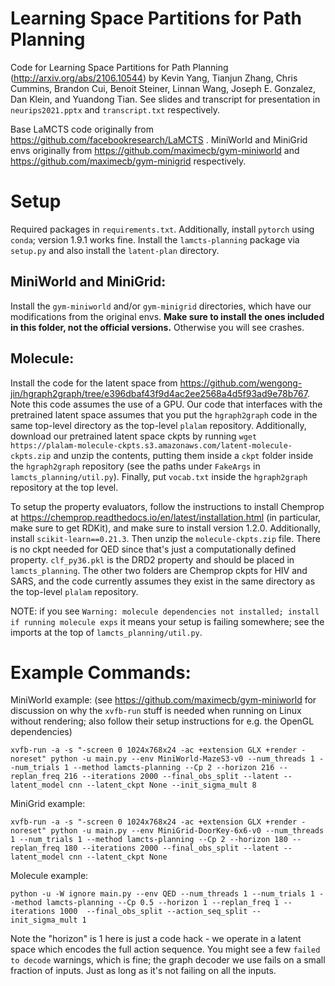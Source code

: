 # Learning Space Partitions for Path Planning

Code for Learning Space Partitions for Path Planning (http://arxiv.org/abs/2106.10544) by Kevin Yang, Tianjun Zhang, Chris Cummins, Brandon Cui, Benoit Steiner, Linnan Wang, Joseph E. Gonzalez, Dan Klein, and Yuandong Tian. See slides and transcript for presentation in `neurips2021.pptx` and `transcript.txt` respectively.

Base LaMCTS code originally from https://github.com/facebookresearch/LaMCTS . 
MiniWorld and MiniGrid envs originally from https://github.com/maximecb/gym-miniworld and https://github.com/maximecb/gym-minigrid respectively.

# Setup

Required packages in `requirements.txt`. Additionally, install `pytorch` using `conda`; version 1.9.1 works fine. Install the `lamcts-planning` package via `setup.py` and also install the `latent-plan` directory. 

## MiniWorld and MiniGrid:

Install the `gym-miniworld` and/or `gym-minigrid` directories, which have our modifications from the original envs. **Make sure to install the ones included in this folder, not the official versions.** Otherwise you will see crashes. 

## Molecule:

Install the code for the latent space from https://github.com/wengong-jin/hgraph2graph/tree/e396dbaf43f9d4ac2ee2568a4d5f93ad9e78b767. Note this code assumes the use of a GPU. Our code that interfaces with the pretrained latent space assumes that you put the `hgraph2graph` code in the same top-level directory as the top-level `plalam` repository. Additionally, download our pretrained latent space ckpts by running `wget https://plalam-molecule-ckpts.s3.amazonaws.com/latent-molecule-ckpts.zip` and unzip the contents, putting them inside a `ckpt` folder inside the `hgraph2graph` repository (see the paths under `FakeArgs` in `lamcts_planning/util.py`). Finally, put `vocab.txt` inside the `hgraph2graph` repository at the top level. 

To setup the property evaluators, follow the instructions to install Chemprop at https://chemprop.readthedocs.io/en/latest/installation.html (in particular, make sure to get RDKit), and make sure to install version 1.2.0. Additionally, install `scikit-learn==0.21.3`. Then unzip the `molecule-ckpts.zip` file. There is no ckpt needed for QED since that's just a computationally defined property. `clf_py36.pkl` is the DRD2 property and should be placed in `lamcts_planning`. The other two folders are Chemprop ckpts for HIV and SARS, and the code currently assumes they exist in the same directory as the top-level `plalam` repository. 

NOTE: if you see `Warning: molecule dependencies not installed; install if running molecule exps` it means your setup is failing somewhere; see the imports at the top of `lamcts_planning/util.py`. 

# Example Commands: 

MiniWorld example: (see https://github.com/maximecb/gym-miniworld for discussion on why the `xvfb-run` stuff is needed when running on Linux without rendering; also follow their setup instructions for e.g. the OpenGL dependencies)

```
xvfb-run -a -s "-screen 0 1024x768x24 -ac +extension GLX +render -noreset" python -u main.py --env MiniWorld-MazeS3-v0 --num_threads 1 --num_trials 1 --method lamcts-planning --Cp 2 --horizon 216 --replan_freq 216 --iterations 2000 --final_obs_split --latent --latent_model cnn --latent_ckpt None --init_sigma_mult 8 
```

MiniGrid example: 

```
xvfb-run -a -s "-screen 0 1024x768x24 -ac +extension GLX +render -noreset" python -u main.py --env MiniGrid-DoorKey-6x6-v0 --num_threads 1 --num_trials 1 --method lamcts-planning --Cp 2 --horizon 180 --replan_freq 180 --iterations 2000 --final_obs_split --latent --latent_model cnn --latent_ckpt None
```

Molecule example: 

```
python -u -W ignore main.py --env QED --num_threads 1 --num_trials 1 --method lamcts-planning --Cp 0.5 --horizon 1 --replan_freq 1 --iterations 1000  --final_obs_split --action_seq_split --init_sigma_mult 1
```

Note the "horizon" is 1 here is just a code hack - we operate in a latent space which encodes the full action sequence. You might see a few `failed to decode` warnings, which is fine; the graph decoder we use fails on a small fraction of inputs. Just as long as it's not failing on all the inputs. 
